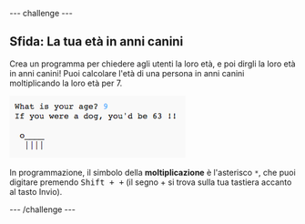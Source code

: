 \--- challenge \---

## Sfida: La tua età in anni canini

Crea un programma per chiedere agli utenti la loro età, e poi dirgli la loro età in anni canini! Puoi calcolare l'età di una persona in anni canini moltiplicando la loro età per 7.

![screenshot](images/me-dog-years.png)

In programmazione, il simbolo della **moltiplicazione** è l'asterisco `*`, che puoi digitare premendo <kbd>Shift + +</kbd> (il segno + si trova sulla tua tastiera accanto al tasto Invio).

\--- /challenge \---